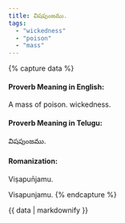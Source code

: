 ```yaml
---
title: విషపుంజము.
tags:
  - "wickedness"
  - "poison"
  - "mass"
---
```


{% capture data %}
#### Proverb Meaning in English:
A mass of poison.
wickedness.

#### Proverb Meaning in Telugu:
విషపుంజము.

#### Romanization:
Viṣapun̄jamu.

Visapunjamu.
{% endcapture %}

{{ data | markdownify }}

